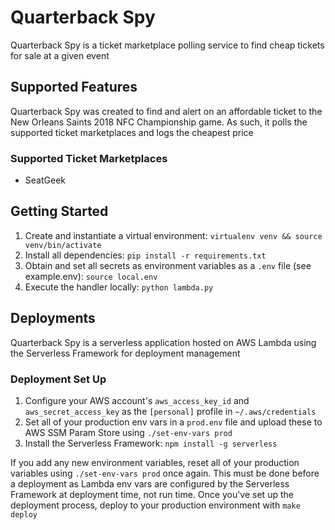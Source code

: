 # Quarterback Spy

Quarterback Spy is a ticket marketplace polling service to find cheap tickets for sale at a given event

## Supported Features

Quarterback Spy was created to find and alert on an affordable ticket to the New Orleans Saints 2018 NFC Championship game. As such, it polls the supported ticket marketplaces and logs the cheapest price

### Supported Ticket Marketplaces

- SeatGeek

## Getting Started

1. Create and instantiate a virtual environment: `virtualenv venv && source venv/bin/activate`
2. Install all dependencies: `pip install -r requirements.txt`
3. Obtain and set all secrets as environment variables as a `.env` file (see example.env): `source local.env`
4. Execute the handler locally: `python lambda.py`

## Deployments

Quarterback Spy is a serverless application hosted on AWS Lambda using the Serverless Framework for deployment management

### Deployment Set Up

1. Configure your AWS account's `aws_access_key_id` and `aws_secret_access_key` as the `[personal]` profile in `~/.aws/credentials`
2. Set all of your production env vars in a `prod.env` file and upload these to AWS SSM Param Store using `./set-env-vars prod`
3. Install the Serverless Framework: `npm install -g serverless`

If you add any new environment variables, reset all of your production variables using `./set-env-vars prod` once again. This must be done before a deployment as Lambda env vars are configured by the Serverless Framework at deployment time, not run time. Once you've set up the deployment process, deploy to your production environment with `make deploy`
